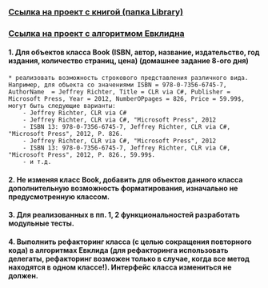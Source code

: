 ### [Ссылка на проект с книгой (папка Library)](https://github.com/DaniilBoyko/EPAM-training/tree/master/NET.W.2017.Boyko.8)
### [Ссылка на проект с алгоритмом Евклидна](https://github.com/DaniilBoyko/EPAM-training/tree/master/NET.W.2017.Boyko.4)



#### 1. Для объектов класса Book (ISBN, автор, название, издательство, год издания, количество страниц, цена) (домашнее задание 8-ого дня)
	* реализовать возможность строкового представления различного вида. Например, для объекта со значениями ISBN = 978-0-7356-6745-7, AuthorName  = Jeffrey Richter, Title = CLR via C#, Publisher = Microsoft Press, Year = 2012, NumberOPpages = 826, Price = 59.99$, могут быть следующие варианты:
		- Jeffrey Richter, CLR via C#
		- Jeffrey Richter, CLR via C#, "Microsoft Press", 2012
		- ISBN 13: 978-0-7356-6745-7, Jeffrey Richter, CLR via C#, "Microsoft Press", 2012, P. 826.
		- Jeffrey Richter, CLR via C#, "Microsoft Press", 2012
		- ISBN 13: 978-0-7356-6745-7, Jeffrey Richter, CLR via C#, "Microsoft Press", 2012, P. 826., 59.99$.
		- и т.д. 

#### 2. Не изменяя класс Book, добавить для объектов данного класса дополнительную возможность форматирования, изначально не предусмотренную классом. 
#### 3. Для реализованных в пп. 1, 2 функциональностей разработать модульные тесты.
#### 4. Выполнить рефакторинг класса (с целью сокращения повторного кода) в алгоритмах Евклида (для рефакторинга использовать делегаты, рефакторинг возможен только в случае, когда все метод находятся в одном классе!). Интерфейс класса измениться не должен.